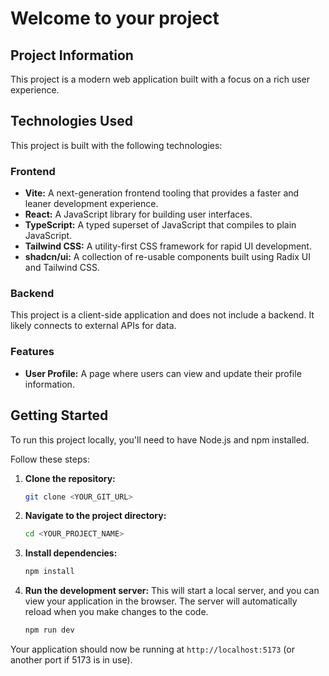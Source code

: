 # Welcome to your project

## Project Information

This project is a modern web application built with a focus on a rich user experience.

## Technologies Used

This project is built with the following technologies:

### Frontend

* **Vite:** A next-generation frontend tooling that provides a faster and leaner development experience.
* **React:** A JavaScript library for building user interfaces.
* **TypeScript:** A typed superset of JavaScript that compiles to plain JavaScript.
* **Tailwind CSS:** A utility-first CSS framework for rapid UI development.
* **shadcn/ui:** A collection of re-usable components built using Radix UI and Tailwind CSS.

### Backend

This project is a client-side application and does not include a backend. It likely connects to external APIs for data.

### Features

* **User Profile:** A page where users can view and update their profile information.

## Getting Started

To run this project locally, you'll need to have Node.js and npm installed.

Follow these steps:

1. **Clone the repository:**

    ```sh
    git clone <YOUR_GIT_URL>
    ```

2. **Navigate to the project directory:**

    ```sh
    cd <YOUR_PROJECT_NAME>
    ```

3. **Install dependencies:**

    ```sh
    npm install
    ```

4. **Run the development server:**
    This will start a local server, and you can view your application in the browser. The server will automatically reload when you make changes to the code.

    ```sh
    npm run dev
    ```

Your application should now be running at `http://localhost:5173` (or another port if 5173 is in use).
